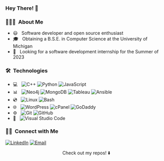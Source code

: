 <h3> Hey There! 👋 </h3>
              

<h3> 👨🏻‍💻 &nbsp;About Me </h3>

- 😃 &nbsp; Software developer and open source enthusiast
- 🎓 &nbsp; Obtaining a B.S.E. in Computer Science at the University of Michigan
- 💼 &nbsp; Looking for a software development internship for the Summer of 2023 

<h3> 🛠 &nbsp;Technologies </h3>

- :computer: &nbsp;
  ![C++](https://img.shields.io/badge/-C++-333333?style=flat&logo=C%2B%2B) 
  ![Python](https://img.shields.io/badge/-Python-333333?style=flat&logo=python)
  ![JavaScript](https://img.shields.io/badge/-JavaScript-333333?style=flat&logo=javascript)
- 📊 &nbsp;
  ![Neo4j](https://img.shields.io/badge/-Neo4j-333333?style=flat&logo=neo4j)
  ![MongoDB](https://img.shields.io/badge/-MongoDB-333333?style=flat&logo=mongodb)
  ![Tableau](https://img.shields.io/badge/-Tableau-333333?style=flat&logo=tableau)
  ![Ansible](https://img.shields.io/badge/-Ansible-333333?style=flat&logo=ansible)
- 💿 &nbsp;
  ![Linux](https://img.shields.io/badge/-Linux-333333?style=flat&logo=linux)
  ![Bash](https://img.shields.io/badge/-GNU%20Bash-333333?style=flat&logo=gnubash)
- 🌐 &nbsp;
  ![WordPress](https://img.shields.io/badge/-WordPress-333333?logo=wordpress&style=flat)
  ![cPanel](https://img.shields.io/badge/-cPanel-333333?logo=cpanel&style=flat)
  ![GoDaddy](https://img.shields.io/badge/-GoDaddy-333333?logo=godaddy&style=flat)
- ⚙️ &nbsp;
  ![Git](https://img.shields.io/badge/-Git-333333?style=flat&logo=git)
  ![GitHub](https://img.shields.io/badge/-GitHub-333333?style=flat&logo=github)
- 🔧 &nbsp;
  ![Visual Studio Code](https://img.shields.io/badge/-Visual%20Studio%20Code-333333?style=flat&logo=visual-studio-code&logoColor=007ACC)
  

<h3> 🤝🏻 &nbsp;Connect with Me </h3>

<p align="left">
<a href="https://www.linkedin.com/in/rishiraj-c/"><img alt="LinkedIn" src="https://img.shields.io/badge/LinkedIn-Rishiraj%20Chandra-blue?style=flat-square&logo=linkedin"></a> 
<a href="mailto:rajchan@umich.edu"><img alt="Email" src="https://img.shields.io/badge/Email-rajchan@umich.edu-blue?style=flat-square&logo=gmail"></a>
</p>

<p align="center">
Check out my repos! ⬇️ 
</p>
                        

<!---
rchandra20/rchandra20 is a ✨ special ✨ repository because its `README.md` (this file) appears on your GitHub profile.
You can click the Preview link to take a look at your changes.
--->
